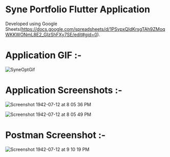 # Syne Portfolio Flutter Application

Developed using Google Sheets(https://docs.google.com/spreadsheets/d/1PSvpxQIdKrsgTAh9ZMoqWKKWONmL8E2_GIzShFXy7SE/edit#gid=0).

# Application GIF :-

![SyneOptGif](https://user-images.githubusercontent.com/25646373/95018533-fd94d400-067d-11eb-9e72-568b90b2a4fc.gif)

# Application Screenshots :-

![Screenshot 1942-07-12 at 8 05 36 PM](https://user-images.githubusercontent.com/25646373/95018421-4ef09380-067d-11eb-991f-4eeeaa3bc512.png)

![Screenshot 1942-07-12 at 8 05 49 PM](https://user-images.githubusercontent.com/25646373/95018422-51eb8400-067d-11eb-9966-62317f2565e4.png)


# Postman Screenshot :-

![Screenshot 1942-07-12 at 9 10 19 PM](https://user-images.githubusercontent.com/25646373/95019968-0b4e5780-0686-11eb-9641-be89a7e358c8.png)

